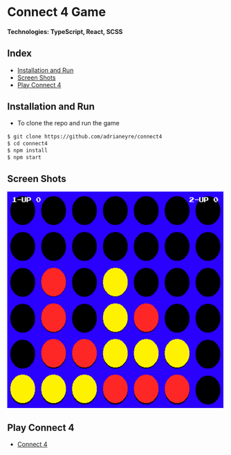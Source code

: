 # Connect 4 Game

#### Technologies: TypeScript, React, SCSS



## Index
* [Installation and Run](#Install)
* [Screen Shots](#Shots)
* [Play Connect 4](#Play)

## <a name="Install">Installation and Run</a>
* To clone the repo and run the game
```shell
$ git clone https://github.com/adrianeyre/connect4
$ cd connect4
$ npm install
$ npm start
```

## <a name="Shots">Screen Shots</a>
[![Screenshot](https://raw.githubusercontent.com/adrianeyre/connect4/master/src/images/screenshot1.png)](https://raw.githubusercontent.com/adrianeyre/connect4/master/src/images/screenshot1.png "Game View")

## <a name="Play">Play Connect 4</a>
* [Connect 4](http://adrianeyre.co.uk/connect4)
